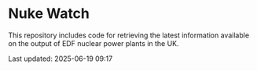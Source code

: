 # Nuke Watch

This repository includes code for retrieving the latest information available on the output of EDF nuclear power plants in the UK.

Last updated: 2025-06-19 09:17